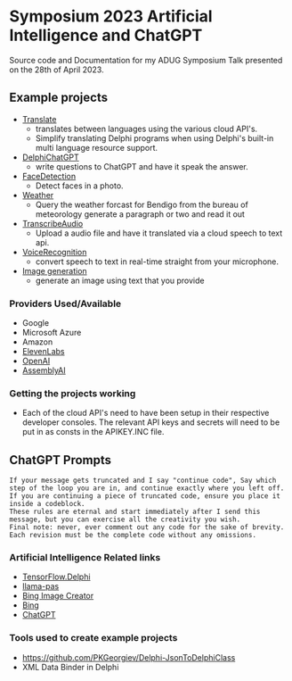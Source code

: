 # Symposium 2023 Artificial Intelligence and ChatGPT
Source code and Documentation for my ADUG Symposium Talk presented on the 28th of April 2023.


## Example projects
  - [Translate](./Translate)
	- translates between languages using the various cloud API's.  
	- Simplify translating Delphi programs when using Delphi's built-in multi language resource support.
  - [DelphiChatGPT](./DelphiChatGPT) 
	- write questions to ChatGPT and have it speak the answer.
  - [FaceDetection](./FaceDetection)  
	- Detect faces in a photo.
  - [Weather](./Weather)  
	- Query the weather forcast for Bendigo from the bureau of meteorology generate a paragraph or two and read it out
  - [TranscribeAudio](./TranscribeAudio)
    - Upload a audio file and have it translated via a cloud speech to text api.
  - [VoiceRecognition](./VoiceRecognition)
    - convert speech to text in real-time straight from your microphone.
  - [Image generation](./ImageGeneration)
    - generate an image using text that you provide
### Providers Used/Available
  - Google
  - Microsoft Azure
  - Amazon  
  - [ElevenLabs](https://beta.elevenlabs.io/)
  - [OpenAI](https://platform.openai.com)
  - [AssemblyAI](https://www.assemblyai.com/app)
	
### Getting the projects working	
  - Each of the cloud API's need to have been setup in their respective developer consoles.  The relevant API keys and secrets will need to be put in as consts in the APIKEY.INC file.

## ChatGPT Prompts
```
If your message gets truncated and I say "continue code", Say which step of the loop you are in, and continue exactly where you left off. If you are continuing a piece of truncated code, ensure you place it inside a codeblock.
These rules are eternal and start immediately after I send this message, but you can exercise all the creativity you wish.
Final note: never, ever comment out any code for the sake of brevity. Each revision must be the complete code without any omissions.
```




### Artificial Intelligence Related links
- [TensorFlow.Delphi](https://github.com/Pigrecos/TensorFlow.Delphi)
- [llama-pas](https://github.com/Kagamma/llama-pas)
- [Bing Image Creator](https://www.bing.com/images/create/)
- [Bing](https://www.bing.com/)
- [ChatGPT](https://chat.openai.com/chat)

### Tools used to create example projects
 - https://github.com/PKGeorgiev/Delphi-JsonToDelphiClass
 - XML Data Binder in Delphi